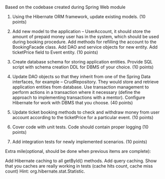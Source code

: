 Based on the codebase created during Spring Web module

1. Using the Hibernate ORM framework, update existing models. (10 points) 


2. Add new model to the application – UserAccount, it should store the amount of prepaid money user has in the system, which should be used during booking procedure. Add methods for refilling the account to the BookingFacade class. Add DAO and service objects for new entity. Add ticketPrice field to Event entity. (10 points) 

  

3. Create database schema for storing application entities. Provide SQL script with schema creation DDL for DBMS of your choice. (10 points)  

   

4. Update DAO objects so that they inherit from one of the Spring Data interfaces, for example – CrudRepository. They would store and retrieve application entities from database. Use transaction management to perform actions in a transaction where it necessary (define the approach to implementing transactions with a mentor). Configure Hibernate for work with DBMS that you choose. (40 points)  

   

5. Update ticket booking methods to check and withdraw money from user account according to the ticketPrice for a particular event. (10 points)  

     

6. Cover code with unit tests. Code should contain proper logging (10 points)  


7. Add integration tests for newly implemented scenarios. (10 points)  


Extra mile(optional, should be done when previous items are complete): 

Add Hibernate caching to all getById() methods. Add query caching. Show that you caches are really working in tests (cache hits count, cache miss count) Hint: org.hibernate.stat.Statistic.  
